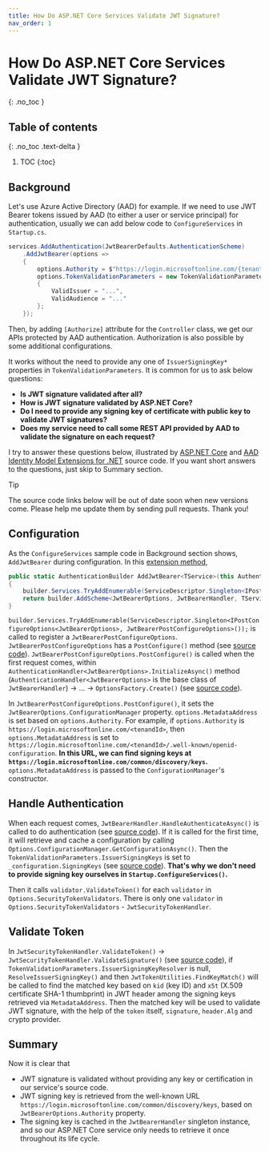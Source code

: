 ```yaml
---
title: How Do ASP.NET Core Services Validate JWT Signature?
nav_order: 1
---
```


# How Do ASP.NET Core Services Validate JWT Signature?
{: .no_toc }

## Table of contents
{: .no_toc .text-delta }

1. TOC
{:toc}

## Background

Let's use Azure Active Directory (AAD) for example. If we need to use JWT Bearer tokens issued by AAD (to either a user or service principal) for authentication, usually we can add below code to `ConfigureServices` in `Startup.cs`.

```csharp
services.AddAuthentication(JwtBearerDefaults.AuthenticationScheme)
    .AddJwtBearer(options =>
    {
        options.Authority = $"https://login.microsoftonline.com/{tenantId}";
        options.TokenValidationParameters = new TokenValidationParameters
        {
            ValidIssuer = "...",
            ValidAudience = "..."
        };
    });
```

Then, by adding `[Authorize]` attribute for the `Controller` class, we get our APIs protected by AAD authentication. Authorization is also possible by some additional configurations.

It works without the need to provide any one of `IssuerSigningKey*` properties in `TokenValidationParameters`. It is common for us to ask below questions:

* **Is JWT signature validated after all?**
* **How is JWT signature validated by ASP.NET Core?**
* **Do I need to provide any signing key of certificate with public key to validate JWT signatures?**
* **Does my service need to call some REST API provided by AAD to validate the signature on each request?**

I try to answer these questions below, illustrated by [ASP.NET Core](https://github.com/dotnet/aspnetcore) and [AAD Identity Model Extensions for .NET](https://github.com/AzureAD/azure-activedirectory-identitymodel-extensions-for-dotnet) source code. If you want short answers to the questions, just skip to Summary section.

> [!TIP]
> The source code links below will be out of date soon when new versions come. Please help me update them by sending pull requests. Thank you!

## Configuration

As the `ConfigureServices` sample code in Background section shows, `AddJwtBearer` during configuration. In this [extension method](https://github.com/dotnet/aspnetcore/blob/master/src/Security/Authentication/JwtBearer/src/JwtBearerExtensions.cs#L44),

```csharp
public static AuthenticationBuilder AddJwtBearer<TService>(this AuthenticationBuilder builder, string authenticationScheme, string displayName, Action<JwtBearerOptions, TService> configureOptions) where TService : class
{
    builder.Services.TryAddEnumerable(ServiceDescriptor.Singleton<IPostConfigureOptions<JwtBearerOptions>, JwtBearerPostConfigureOptions>());
    return builder.AddScheme<JwtBearerOptions, JwtBearerHandler, TService>(authenticationScheme, displayName, configureOptions);
}
```

`builder.Services.TryAddEnumerable(ServiceDescriptor.Singleton<IPostConfigureOptions<JwtBearerOptions>, JwtBearerPostConfigureOptions>());` is called to register a `JwtBearerPostConfigureOptions`. `JwtBearerPostConfigureOptions` has a `PostConfigure()` method (see [source code](https://github.com/dotnet/aspnetcore/blob/master/src/Security/Authentication/JwtBearer/src/JwtBearerPostConfigureOptions.cs#L22)). `JwtBearerPostConfigureOptions.PostConfigure()` is called when the first request comes, within `AuthenticationHandler<JwtBearerOptions>.InitializeAsync()` method (`AuthenticationHandler<JwtBearerOptions>` is the base class of `JwtBearerHandler`) -> ... -> `OptionsFactory.Create()` (see [source code](https://github.com/dotnet/runtime/blob/master/src/libraries/Microsoft.Extensions.Options/src/OptionsFactory.cs#L58)).

In `JwtBearerPostConfigureOptions.PostConfigure()`, it sets the `JwtBearerOptions.ConfigurationManager` property. `options.MetadataAddress` is set based on `options.Authority`. For example, if `options.Authority` is `https://login.microsoftonline.com/<tenandId>`, then `options.MetadataAddress` is set to `https://login.microsoftonline.com/<tenandId>/.well-known/openid-configuration`. **In this URL, we can find signing keys at `https://login.microsoftonline.com/common/discovery/keys`.** `options.MetadataAddress` is passed to the `ConfigurationManager`'s constructor.

## Handle Authentication

When each request comes, `JwtBearerHandler.HandleAuthenticateAsync()` is called to do authentication (see [source code](https://github.com/dotnet/aspnetcore/blob/master/src/Security/Authentication/JwtBearer/src/JwtBearerHandler.cs#L46)). If it is called for the first time, it will retrieve and cache a configuration by calling `Options.ConfigurationManager.GetConfigurationAsync()`. Then the `TokenValidationParameters.IssuerSigningKeys` is set to `_configuration.SigningKeys` (see [source code](https://github.com/dotnet/aspnetcore/blob/master/src/Security/Authentication/JwtBearer/src/JwtBearerHandler.cs#L97)). **That's why we don't need to provide signing key ourselves in `Startup.ConfigureServices()`.**

Then it calls `validator.ValidateToken()` for each `validator` in `Options.SecurityTokenValidators`. There is only one `validator` in `Options.SecurityTokenValidators` - `JwtSecurityTokenHandler`.

## Validate Token

In `JwtSecurityTokenHandler.ValidateToken()` -> `JwtSecurityTokenHandler.ValidateSignature()` (see [source code](https://github.com/AzureAD/azure-activedirectory-identitymodel-extensions-for-dotnet/blob/dev/src/System.IdentityModel.Tokens.Jwt/JwtSecurityTokenHandler.cs#L902)), if `TokenValidationParameters.IssuerSigningKeyResolver` is null, `ResolveIssuerSigningKey()` and then `JwtTokenUtilities.FindKeyMatch()` will be called to find the matched key based on `kid` (key ID) and `x5t` (X.509 certificate SHA-1 thumbprint) in JWT header among the signing keys retrieved via `MetadataAddress`. Then the matched key will be used to validate JWT signature, with the help of the `token` itself, `signature`, `header.Alg` and crypto provider.

## Summary

Now it is clear that

* JWT signature is validated without providing any key or certification in our service's source code.
* JWT signing key is retrieved from the well-known URL `https://login.microsoftonline.com/common/discovery/keys`, based on `JwtBearerOptions.Authority` property.
* The signing key is cached in the `JwtBearerHandler` singleton instance, and so our ASP.NET Core service only needs to retrieve it once throughout its life cycle.

